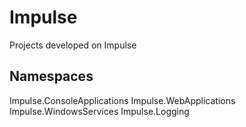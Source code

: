 # Impulse

Projects developed on Impulse

## Namespaces

Impulse.ConsoleApplications
Impulse.WebApplications
Impulse.WindowsServices
Impulse.Logging
